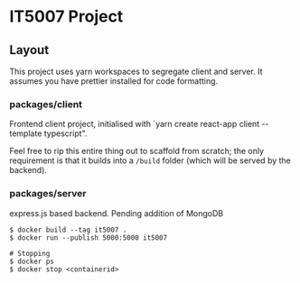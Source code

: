 # IT5007 Project

## Layout

This project uses yarn workspaces to segregate client and server. It assumes you have prettier installed for code formatting.

### packages/client

Frontend client project, initialised with `yarn create react-app client --template typescript".

Feel free to rip this entire thing out to scaffold from scratch; the only requirement is that it builds into a `/build` folder (which will be served by the backend).

### packages/server

express.js based backend. Pending addition of MongoDB

```
$ docker build --tag it5007 .
$ docker run --publish 5000:5000 it5007

# Stopping
$ docker ps
$ docker stop <containerid>
```
